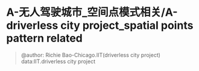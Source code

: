 


# A-无人驾驶城市_空间点模式相关/A-driverless city project_spatial points pattern related
> @author: Richie Bao-Chicago.IIT(driverless city project)  data:IIT.driverless city project



<!--stackedit_data:
eyJoaXN0b3J5IjpbMzExMjQwNTYwXX0=
-->